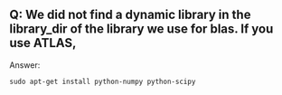 ## Q:  We did not find a dynamic library in the library_dir of the library we use for blas. If you use ATLAS,  
Answer:
~~~
sudo apt-get install python-numpy python-scipy
~~~
